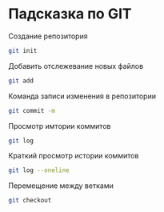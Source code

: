 # Падсказка по GIT

Создание репозитория
```sh
git init
```
Добавить отслежевание новых файлов
```sh
git add
```

Команда записи изменения в репозитории
```sh
git commit -m 
```

Просмотр имтории коммитов
```sh
git log
```

Краткий просмотр истории коммитов
```sh
git log --oneline
```

Перемещение между ветками
```sh
git checkout
```
